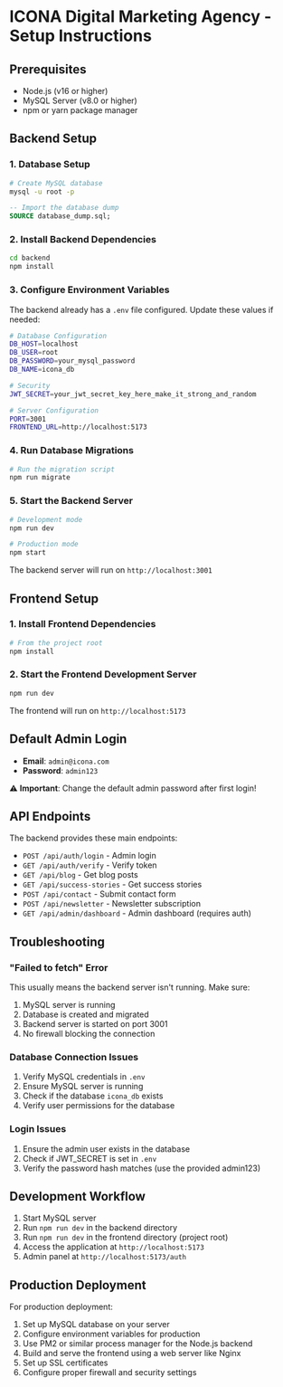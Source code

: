 # ICONA Digital Marketing Agency - Setup Instructions

## Prerequisites
- Node.js (v16 or higher)
- MySQL Server (v8.0 or higher)
- npm or yarn package manager

## Backend Setup

### 1. Database Setup
```bash
# Create MySQL database
mysql -u root -p
```

```sql
-- Import the database dump
SOURCE database_dump.sql;
```

### 2. Install Backend Dependencies
```bash
cd backend
npm install
```

### 3. Configure Environment Variables
The backend already has a `.env` file configured. Update these values if needed:

```bash
# Database Configuration
DB_HOST=localhost
DB_USER=root
DB_PASSWORD=your_mysql_password
DB_NAME=icona_db

# Security
JWT_SECRET=your_jwt_secret_key_here_make_it_strong_and_random

# Server Configuration
PORT=3001
FRONTEND_URL=http://localhost:5173
```

### 4. Run Database Migrations
```bash
# Run the migration script
npm run migrate
```

### 5. Start the Backend Server
```bash
# Development mode
npm run dev

# Production mode
npm start
```

The backend server will run on `http://localhost:3001`

## Frontend Setup

### 1. Install Frontend Dependencies
```bash
# From the project root
npm install
```

### 2. Start the Frontend Development Server
```bash
npm run dev
```

The frontend will run on `http://localhost:5173`

## Default Admin Login
- **Email**: `admin@icona.com`
- **Password**: `admin123`

⚠️ **Important**: Change the default admin password after first login!

## API Endpoints
The backend provides these main endpoints:

- `POST /api/auth/login` - Admin login
- `GET /api/auth/verify` - Verify token
- `GET /api/blog` - Get blog posts
- `GET /api/success-stories` - Get success stories
- `POST /api/contact` - Submit contact form
- `POST /api/newsletter` - Newsletter subscription
- `GET /api/admin/dashboard` - Admin dashboard (requires auth)

## Troubleshooting

### "Failed to fetch" Error
This usually means the backend server isn't running. Make sure:
1. MySQL server is running
2. Database is created and migrated
3. Backend server is started on port 3001
4. No firewall blocking the connection

### Database Connection Issues
1. Verify MySQL credentials in `.env`
2. Ensure MySQL server is running
3. Check if the database `icona_db` exists
4. Verify user permissions for the database

### Login Issues
1. Ensure the admin user exists in the database
2. Check if JWT_SECRET is set in `.env`
3. Verify the password hash matches (use the provided admin123)

## Development Workflow
1. Start MySQL server
2. Run `npm run dev` in the backend directory
3. Run `npm run dev` in the frontend directory (project root)
4. Access the application at `http://localhost:5173`
5. Admin panel at `http://localhost:5173/auth`

## Production Deployment
For production deployment:
1. Set up MySQL database on your server
2. Configure environment variables for production
3. Use PM2 or similar process manager for the Node.js backend
4. Build and serve the frontend using a web server like Nginx
5. Set up SSL certificates
6. Configure proper firewall and security settings